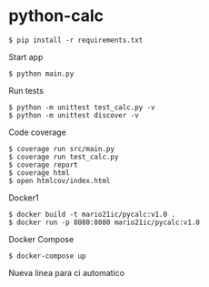# python-calc

```
$ pip install -r requirements.txt
```


Start app
```
$ python main.py
```

Run tests
```
$ python -m unittest test_calc.py -v
$ python -m unittest discover -v 
```

Code coverage
```
$ coverage run src/main.py
$ coverage run test_calc.py
$ coverage report
$ coverage html
$ open htmlcov/index.html
```

Docker1
```
$ docker build -t mario21ic/pycalc:v1.0 .
$ docker run -p 8080:8080 mario21ic/pycalc:v1.0
```

Docker Compose
```
$ docker-compose up
```

Nueva linea para ci automatico
